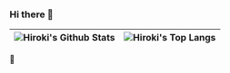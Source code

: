 ### Hi there 👋

<p align="left"> 
  
  
</p>
<table>
  <thead>
    <tr>
      <th align="center">
        <img alt="Hiroki's Github Stats" src="https://github-readme-stats-eta-mocha-90.vercel.app/api?username=Hiroki-Nakanishi&show_icons=true&include_all_commits=true&theme=buefy&hide_border=true" />
      </th>
      <th align="center">
        <img alt="Hiroki's Top Langs" src="https://github-readme-stats-eta-mocha-90.vercel.app/api/top-langs/?username=Hiroki-Nakanishi&layout=compact&show_icons=true&include_all_commits=true&theme=buefy&hide_border=true" />
      </th>
    </tr>
  </thead>
</table>


🍅
